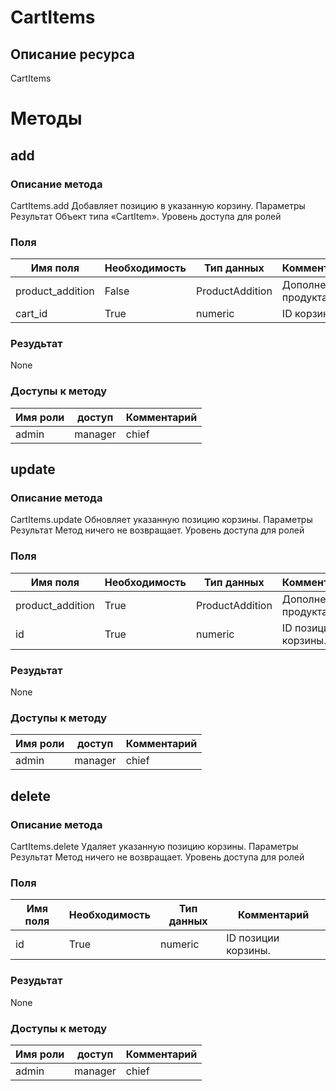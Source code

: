 
# CartItems

## Описание ресурса
CartItems

# Методы

## add

### Описание метода
CartItems.add
Добавляет позицию в указанную корзину.
Параметры
Результат
Объект типа «CartItem».
Уровень доступа для ролей


### Поля

| Имя поля | Необходимость | Тип данных | Комментарий |
|---|---|---|---|
|product_addition|False|ProductAddition|Дополнение продукта.<br/>|
|cart_id|True|numeric|ID корзины.<br/>|

### Резудьтат
None
### Доступы к методу

| Имя роли | доступ | Комментарий |
|---|---|---|
|admin|manager|chief|chief_partner|operator|admin_partner
## update

### Описание метода
CartItems.update
Обновляет указанную позицию корзины.
Параметры
Результат
Метод ничего не возвращает.
Уровень доступа для ролей



### Поля

| Имя поля | Необходимость | Тип данных | Комментарий |
|---|---|---|---|
|product_addition|True|ProductAddition|Дополнение продукта.<br/>|
|id|True|numeric|ID позиции корзины.<br/>|

### Резудьтат
None
### Доступы к методу

| Имя роли | доступ | Комментарий |
|---|---|---|
|admin|manager|chief|chief_partner|operator|admin_partner
## delete

### Описание метода
CartItems.delete
Удаляет указанную позицию корзины.
Параметры
Результат
Метод ничего не возвращает.
Уровень доступа для ролей


### Поля

| Имя поля | Необходимость | Тип данных | Комментарий |
|---|---|---|---|
|id|True|numeric|ID позиции корзины.<br/>|

### Резудьтат
None
### Доступы к методу

| Имя роли | доступ | Комментарий |
|---|---|---|
|admin|manager|chief|chief_partner|operator|admin_partner